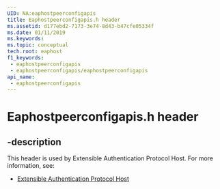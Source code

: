 ```yaml
---
UID: NA:eaphostpeerconfigapis
title: Eaphostpeerconfigapis.h header
ms.assetid: d177ebd2-7173-3e74-8d43-b47cfe05334f
ms.date: 01/11/2019
ms.keywords: 
ms.topic: conceptual
tech.root: eaphost
f1_keywords:
 - eaphostpeerconfigapis
 - eaphostpeerconfigapis/eaphostpeerconfigapis
api_name:
 - eaphostpeerconfigapis
---
```


# Eaphostpeerconfigapis.h header


## -description

This header is used by Extensible Authentication Protocol Host. For more information, see:

- [Extensible Authentication Protocol Host](../_eaphost/index.md)

